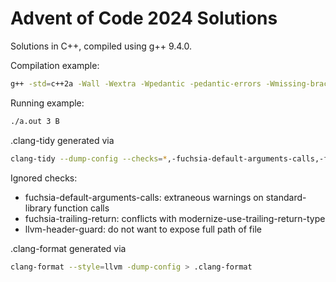 # Advent of Code 2024 Solutions

Solutions in C++, compiled using g++ 9.4.0.

Compilation example:

```bash
g++ -std=c++2a -Wall -Wextra -Wpedantic -pedantic-errors -Wmissing-braces -Wmissing-include-dirs -Wswitch-default -Wunused -Wuninitialized -Wunknown-pragmas -Wmissing-noreturn -Wsuggest-attribute=pure -Wsuggest-attribute=const -Wsuggest-attribute=noreturn -Wsuggest-attribute=malloc -Wbool-compare -Wduplicated-branches -Wduplicated-cond -Wdouble-promotion -Wfloat-equal -Wshadow -Wunsafe-loop-optimizations -Wunused-macros -Wcast-qual -Wconversion -Wdate-time -Wsign-conversion -Wlogical-op -Wredundant-decls -fno-operator-names -fno-common -fsanitize=address -fstack-protector-all AdventOfCode2024/main.cpp AdventOfCode2024/day01.cpp AdventOfCode2024/day02.cpp AdventOfCode2024/day03.cpp -o a.out
```

Running example:

```bash
./a.out 3 B
```

.clang-tidy generated via

```bash
clang-tidy --dump-config --checks=*,-fuchsia-default-arguments-calls,-fuchsia-trailing-return,-llvm-header-guard -- --std=c++20 > .clang-tidy
```

Ignored checks:

- fuchsia-default-arguments-calls: extraneous warnings on standard-library function calls
- fuchsia-trailing-return: conflicts with modernize-use-trailing-return-type
- llvm-header-guard: do not want to expose full path of file

.clang-format generated via

```bash
clang-format --style=llvm -dump-config > .clang-format
```
